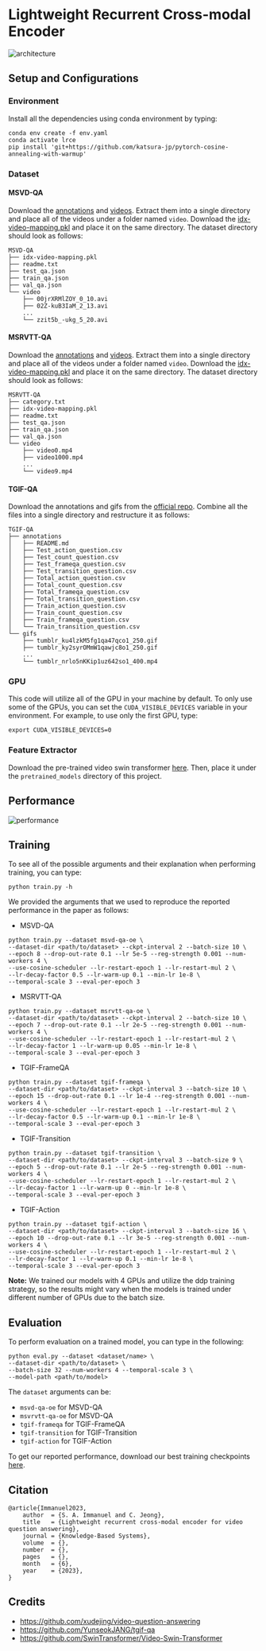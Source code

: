 # Lightweight Recurrent Cross-modal Encoder

![architecture](https://i.imgur.com/pTduBh5.png)

## Setup and Configurations
### Environment
Install all the dependencies using conda environment by typing:
```
conda env create -f env.yaml
conda activate lrce
pip install 'git+https://github.com/katsura-jp/pytorch-cosine-annealing-with-warmup'
```

### Dataset
#### MSVD-QA
Download the <a href="https://mega.nz/#!QmxFwBTK!Cs7cByu_Qo42XJOsv0DjiEDMiEm8m69h60caDYnT_PQ">annotations</a> and <a href="https://www.cs.utexas.edu/users/ml/clamp/videoDescription/YouTubeClips.tar">videos</a>. Extract them into a single directory and place all of the videos under a folder named `video`. Download the <a href="https://sejonguniversity-my.sharepoint.com/:u:/g/personal/22110338_sju_ac_kr/EX4hOi2kqxRIpaJU9uHTE48BIi0XNM1CCuS_I9Cyt8LkUA?e=OxGvay">idx-video-mapping.pkl</a> and place it on the same directory. The dataset directory should look as follows:
```
MSVD-QA
├── idx-video-mapping.pkl
├── readme.txt
├── test_qa.json
├── train_qa.json
├── val_qa.json
└── video
    ├── 00jrXRMlZOY_0_10.avi
    ├── 02Z-kuB3IaM_2_13.avi
    ...
    └── zzit5b_-ukg_5_20.avi
``` 


#### MSRVTT-QA
Download the <a href="https://mega.nz/#!UnRnyb7A!es4XmqsLxl-B7MP0KAat9VibkH7J_qpKj9NcxLh8aHg">annotations</a> and <a href="https://www.mediafire.com/folder/h14iarbs62e7p/shared">videos</a>. Extract them into a single directory and place all of the videos under a folder named `video`. Download the <a href="https://sejonguniversity-my.sharepoint.com/:u:/g/personal/22110338_sju_ac_kr/EbIhKUEt5xFAiZim63043wYBIdSstocByGSfC9vK5xOihA?e=FsrrbS">idx-video-mapping.pkl</a> and place it on the same directory. The dataset directory should look as follows:
```
MSRVTT-QA
├── category.txt
├── idx-video-mapping.pkl
├── readme.txt
├── test_qa.json
├── train_qa.json
├── val_qa.json
└── video
    ├── video0.mp4
    ├── video1000.mp4
    ...
    └── video9.mp4
```
#### TGIF-QA
Download the annotations and gifs from the <a href="https://github.com/YunseokJANG/tgif-qa">official repo</a>. Combine all the files into a single directory and restructure it as follows:
```
TGIF-QA
├── annotations
│   ├── README.md
│   ├── Test_action_question.csv
│   ├── Test_count_question.csv
│   ├── Test_frameqa_question.csv
│   ├── Test_transition_question.csv
│   ├── Total_action_question.csv
│   ├── Total_count_question.csv
│   ├── Total_frameqa_question.csv
│   ├── Total_transition_question.csv
│   ├── Train_action_question.csv
│   ├── Train_count_question.csv
│   ├── Train_frameqa_question.csv
│   └── Train_transition_question.csv
└── gifs
    ├── tumblr_ku4lzkM5fg1qa47qco1_250.gif
    ├── tumblr_ky2syrOMmW1qawjc8o1_250.gif
    ...
    └── tumblr_nrlo5nKKip1uz642so1_400.mp4
```
### GPU
This code will utilize all of the GPU in your machine by default. To only use some of the GPUs, you can set the `CUDA_VISIBLE_DEVICES` variable in your environment. For example, to use only the first GPU, type:
```
export CUDA_VISIBLE_DEVICES=0
```

### Feature Extractor
Download the pre-trained video swin transformer <a href="https://github.com/SwinTransformer/storage/releases/download/v1.0.4/swin_base_patch244_window877_kinetics600_22k.pth">here</a>. Then, place it under the `pretrained_models` directory of this project.

## Performance 
![performance](https://i.imgur.com/MhEJwgf.png)
## Training
To see all of the possible arguments and their explanation when performing training, you can type:
```
python train.py -h
```

We provided the arguments that we used to reproduce the reported performance in the paper as follows:
- MSVD-QA
```
python train.py --dataset msvd-qa-oe \
--dataset-dir <path/to/dataset> --ckpt-interval 2 --batch-size 10 \
--epoch 8 --drop-out-rate 0.1 --lr 5e-5 --reg-strength 0.001 --num-workers 4 \
--use-cosine-scheduler --lr-restart-epoch 1 --lr-restart-mul 2 \
--lr-decay-factor 0.5 --lr-warm-up 0.1 --min-lr 1e-8 \
--temporal-scale 3 --eval-per-epoch 3
```

- MSRVTT-QA
```
python train.py --dataset msrvtt-qa-oe \
--dataset-dir <path/to/dataset> --ckpt-interval 2 --batch-size 10 \
--epoch 7 --drop-out-rate 0.1 --lr 2e-5 --reg-strength 0.001 --num-workers 4 \
--use-cosine-scheduler --lr-restart-epoch 1 --lr-restart-mul 2 \
--lr-decay-factor 1 --lr-warm-up 0.05 --min-lr 1e-8 \
--temporal-scale 3 --eval-per-epoch 3
```

- TGIF-FrameQA
```
python train.py --dataset tgif-frameqa \
--dataset-dir <path/to/dataset> --ckpt-interval 3 --batch-size 10 \
--epoch 15 --drop-out-rate 0.1 --lr 1e-4 --reg-strength 0.001 --num-workers 4 \
--use-cosine-scheduler --lr-restart-epoch 1 --lr-restart-mul 2 \
--lr-decay-factor 0.5 --lr-warm-up 0.1 --min-lr 1e-8 \
--temporal-scale 3 --eval-per-epoch 3
```

- TGIF-Transition
```
python train.py --dataset tgif-transition \
--dataset-dir <path/to/dataset> --ckpt-interval 3 --batch-size 9 \
--epoch 5 --drop-out-rate 0.1 --lr 2e-5 --reg-strength 0.001 --num-workers 4 \
--use-cosine-scheduler --lr-restart-epoch 1 --lr-restart-mul 2 \
--lr-decay-factor 1 --lr-warm-up 0 --min-lr 1e-8 \
--temporal-scale 3 --eval-per-epoch 3
```

- TGIF-Action
```
python train.py --dataset tgif-action \
--dataset-dir <path/to/dataset> --ckpt-interval 3 --batch-size 16 \
--epoch 10 --drop-out-rate 0.1 --lr 3e-5 --reg-strength 0.001 --num-workers 4 \
--use-cosine-scheduler --lr-restart-epoch 1 --lr-restart-mul 2 \
--lr-decay-factor 1 --lr-warm-up 0.1 --min-lr 1e-8 \
--temporal-scale 3 --eval-per-epoch 3
```

<b>Note:</b> We trained our models with 4 GPUs and utilize the ddp training strategy, so the results might vary when the models is trained under different number of GPUs due to the batch size. 

## Evaluation
To perform evaluation on a trained model, you can type in the following:
```
python eval.py --dataset <dataset/name> \
--dataset-dir <path/to/dataset> \
--batch-size 32 --num-workers 4 --temporal-scale 3 \
--model-path <path/to/model>
```
The `dataset` arguments can be:
- `msvd-qa-oe` for MSVD-QA
- `msvrvtt-qa-oe` for MSVD-QA
- `tgif-frameqa` for TGIF-FrameQA
- `tgif-transition` for TGIF-Transition
- `tgif-action` for TGIF-Action

To get our reported performance, download our best training checkpoints <a href="https://sejonguniversity-my.sharepoint.com/:f:/g/personal/22110338_sju_ac_kr/Ej-phn6QYMRFqdATVOEMt5ABj3pxNlaIGq3d63I76dhwcg?e=WtonoL">here</a>.

## Citation
```
@article{Immanuel2023,
    author  = {S. A. Immanuel and C. Jeong},
    title   = {Lightweight recurrent cross-modal encoder for video question answering},
    journal = {Knowledge-Based Systems},
    volume  = {},
    number  = {},
    pages   = {},
    month   = {6},
    year    = {2023},
}
```

## Credits
- https://github.com/xudejing/video-question-answering
- https://github.com/YunseokJANG/tgif-qa
- https://github.com/SwinTransformer/Video-Swin-Transformer


